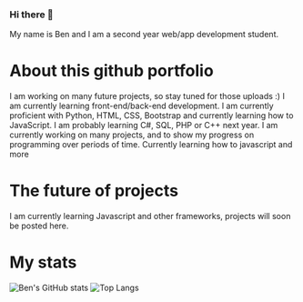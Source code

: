 ### Hi there 👋
My name is Ben and I am a second year web/app development student.
# About this github portfolio
I am working on many future projects, so stay tuned for those uploads :)
I am currently learning front-end/back-end development. I am currently proficient with Python, HTML, CSS, Bootstrap and currently learning how to JavaScript.
I am probably learning C#, SQL, PHP or C++ next year.
I am currently working on many projects, and to show my progress on programming over periods of time. Currently learning how to javascript and more

# The future of projects
I am currently learning Javascript and other frameworks, projects will soon be posted here.

# My stats
![Ben's GitHub stats](https://github-readme-stats.vercel.app/api?username=bennygdev&theme=vue-dark&show_icons=true)
![Top Langs](https://github-readme-stats.vercel.app/api/top-langs/?username=bennygdev&layout=compact&theme=vue-dark)
